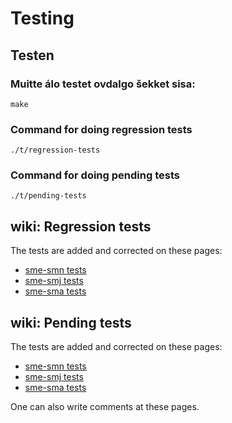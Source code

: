 Testing
=======



## Testen


### Muitte álo testet ovdalgo šekket sisa:
`make`




### Command for doing regression tests
`./t/regression-tests`


### Command for doing pending tests
`./t/pending-tests`


## wiki: Regression tests
The tests are added and corrected on these pages:

- [sme-smn tests](http://wiki.apertium.org/wiki/North_Saami_and_Inari_Saami/Regression_tests)
- [sme-smj tests](http://wiki.apertium.org/wiki/North_Saami_and_Lule_Saami/Regression_tests)
- [sme-sma tests](http://wiki.apertium.org/wiki/North_Saami_and_South_Saami/Regression_tests)




## wiki: Pending tests

The tests are added and corrected on these pages:

- [sme-smn tests](http://wiki.apertium.org/wiki/North_Saami_and_Inari_Saami/Pending_tests)
- [sme-smj tests](http://wiki.apertium.org/wiki/North_Saami_and_Lule_Saami/Pending_tests)
- [sme-sma tests](http://wiki.apertium.org/wiki/North_Saami_and_South_Saami/Pending_tests)


One can also write comments at these pages.





